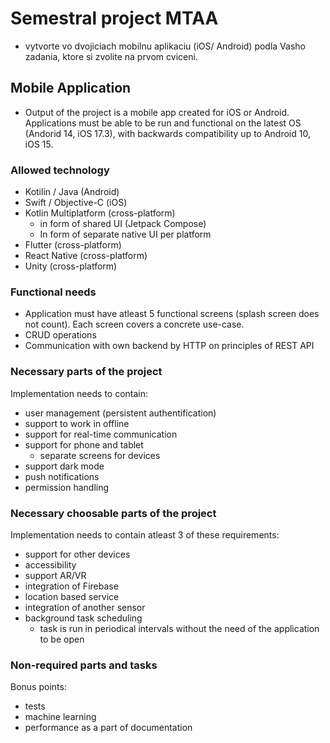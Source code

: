 # Semestral project MTAA
- vytvorte vo dvojiciach mobilnu aplikaciu (iOS/ Android) podla Vasho zadania, ktore si zvolite na prvom cviceni.


## Mobile Application
- Output of the project is a mobile app created for iOS or Android. Applications must be able to be run and functional on the latest OS (Andorid 14, iOS 17.3), with backwards compatibility up to Android 10, iOS 15.


### Allowed technology
- Kotilin / Java (Android)
- Swift / Objective-C (iOS)
- Kotlin Multiplatform (cross-platform)
    - in form of shared UI (Jetpack Compose)
    - In form of separate native UI per platform
- Flutter (cross-platform)
- React Native (cross-platform)
- Unity (cross-platform)


### Functional needs
- Application must have atleast 5 functional screens (splash screen does not count). Each screen covers a concrete use-case.
- CRUD operations
- Communication with own backend by HTTP on principles of REST API


### Necessary parts of the project
Implementation needs to contain:
- user management (persistent authentification)
- support to work in offline
- support for real-time communication
- support for phone and tablet 
    - separate screens for devices
- support dark mode
- push notifications
- permission handling


### Necessary choosable parts of the project
Implementation needs to contain atleast 3 of these requirements:
- support for other devices
- accessibility
- support AR/VR
- integration of Firebase 
- location based service
- integration of another sensor
- background task scheduling
    - task is run in periodical intervals without the need of the application to be open


### Non-required parts and tasks
Bonus points:
- tests
- machine learning
- performance as a part of documentation


